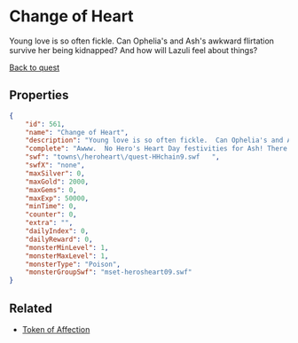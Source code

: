 # Change of Heart

Young love is so often fickle.  Can Ophelia's and Ash's awkward flirtation survive her being kidnapped?  And how will Lazuli feel about things?

[Back to quest](../quests.md)

## Properties

```json
{
    "id": 561,
    "name": "Change of Heart",
    "description": "Young love is so often fickle.  Can Ophelia's and Ash's awkward flirtation survive her being kidnapped?  And how will Lazuli feel about things?",
    "complete": "Awww.  No Hero's Heart Day festivities for Ash! There's always next year!",
    "swf": "towns\/heroheart\/quest-HHchain9.swf   ",
    "swfX": "none",
    "maxSilver": 0,
    "maxGold": 2000,
    "maxGems": 0,
    "maxExp": 50000,
    "minTime": 0,
    "counter": 0,
    "extra": "",
    "dailyIndex": 0,
    "dailyReward": 0,
    "monsterMinLevel": 1,
    "monsterMaxLevel": 1,
    "monsterType": "Poison",
    "monsterGroupSwf": "mset-herosheart09.swf"
}
```

## Related

- [Token of Affection](../items/707-token-of-affection.md)


